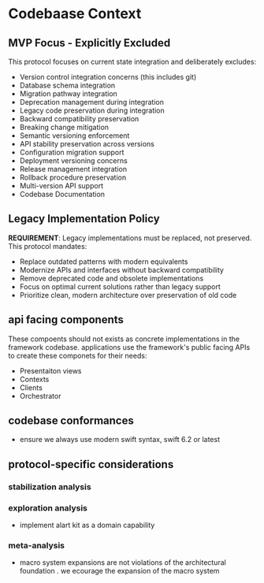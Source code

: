 # Codebaase Context

## MVP Focus - Explicitly Excluded
This protocol focuses on current state integration and deliberately excludes:
- Version control integration concerns (this includes git)
- Database schema integration
- Migration pathway integration
- Deprecation management during integration
- Legacy code preservation during integration
- Backward compatibility preservation
- Breaking change mitigation
- Semantic versioning enforcement
- API stability preservation across versions
- Configuration migration support
- Deployment versioning concerns
- Release management integration
- Rollback procedure preservation
- Multi-version API support
- Codebase Documentation

## Legacy Implementation Policy
**REQUIREMENT**: Legacy implementations must be replaced, not preserved. This protocol mandates:
- Replace outdated patterns with modern equivalents
- Modernize APIs and interfaces without backward compatibility
- Remove deprecated code and obsolete implementations
- Focus on optimal current solutions rather than legacy support
- Prioritize clean, modern architecture over preservation of old code

## api facing components
These compoents should not exists as concrete implementations in the framework codebase. applications use the framework's public facing APIs to create these componets for their needs:
- Presentaiton views
- Contexts
- Clients
- Orchestrator

## codebase conformances
- ensure we always use modern swift syntax, swift 6.2 or latest

## protocol-specific considerations

### stabilization analysis

### exploration analysis
- implement alart kit as a domain capability

### meta-analysis
- macro system expansions are not violations of the architectural foundation . we ecourage the expansion of the macro system
